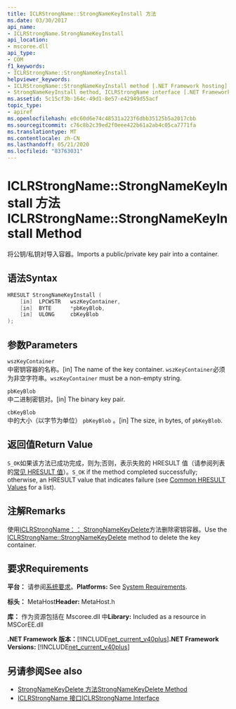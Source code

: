 ```yaml
---
title: ICLRStrongName::StrongNameKeyInstall 方法
ms.date: 03/30/2017
api_name:
- ICLRStrongName.StrongNameKeyInstall
api_location:
- mscoree.dll
api_type:
- COM
f1_keywords:
- ICLRStrongName::StrongNameKeyInstall
helpviewer_keywords:
- ICLRStrongName::StrongNameKeyInstall method [.NET Framework hosting]
- StrongNameKeyInstall method, ICLRStrongName interface [.NET Framework hosting]
ms.assetid: 5c15cf3b-164c-49d1-8e57-e42949d55acf
topic_type:
- apiref
ms.openlocfilehash: e0c60d6e74c48531a223f6dbb35125b5a2017cbb
ms.sourcegitcommit: c76c8b2c39ed2f0eee422b61a2ab4c05ca7771fa
ms.translationtype: MT
ms.contentlocale: zh-CN
ms.lasthandoff: 05/21/2020
ms.locfileid: "83763031"
---
```

# <a name="iclrstrongnamestrongnamekeyinstall-method"></a><span data-ttu-id="f3a69-102">ICLRStrongName::StrongNameKeyInstall 方法</span><span class="sxs-lookup"><span data-stu-id="f3a69-102">ICLRStrongName::StrongNameKeyInstall Method</span></span>
<span data-ttu-id="f3a69-103">将公钥/私钥对导入容器。</span><span class="sxs-lookup"><span data-stu-id="f3a69-103">Imports a public/private key pair into a container.</span></span>  
  
## <a name="syntax"></a><span data-ttu-id="f3a69-104">语法</span><span class="sxs-lookup"><span data-stu-id="f3a69-104">Syntax</span></span>  
  
```cpp  
HRESULT StrongNameKeyInstall (  
    [in]  LPCWSTR   wszKeyContainer,  
    [in]  BYTE      *pbKeyBlob,  
    [in]  ULONG     cbKeyBlob  
);  
```  
  
## <a name="parameters"></a><span data-ttu-id="f3a69-105">参数</span><span class="sxs-lookup"><span data-stu-id="f3a69-105">Parameters</span></span>  
 `wszKeyContainer`  
 <span data-ttu-id="f3a69-106">中密钥容器的名称。</span><span class="sxs-lookup"><span data-stu-id="f3a69-106">[in] The name of the key container.</span></span> <span data-ttu-id="f3a69-107">`wszKeyContainer`必须为非空字符串。</span><span class="sxs-lookup"><span data-stu-id="f3a69-107">`wszKeyContainer` must be a non-empty string.</span></span>  
  
 `pbKeyBlob`  
 <span data-ttu-id="f3a69-108">中二进制密钥对。</span><span class="sxs-lookup"><span data-stu-id="f3a69-108">[in] The binary key pair.</span></span>  
  
 `cbKeyBlob`  
 <span data-ttu-id="f3a69-109">中的大小（以字节为单位） `pbKeyBlob` 。</span><span class="sxs-lookup"><span data-stu-id="f3a69-109">[in] The size, in bytes, of `pbKeyBlob`.</span></span>  
  
## <a name="return-value"></a><span data-ttu-id="f3a69-110">返回值</span><span class="sxs-lookup"><span data-stu-id="f3a69-110">Return Value</span></span>  
 <span data-ttu-id="f3a69-111">`S_OK`如果该方法已成功完成，则为;否则，表示失败的 HRESULT 值（请参阅列表的[常见 HRESULT 值](/windows/win32/seccrypto/common-hresult-values)）。</span><span class="sxs-lookup"><span data-stu-id="f3a69-111">`S_OK` if the method completed successfully; otherwise, an HRESULT value that indicates failure (see [Common HRESULT Values](/windows/win32/seccrypto/common-hresult-values) for a list).</span></span>  
  
## <a name="remarks"></a><span data-ttu-id="f3a69-112">注解</span><span class="sxs-lookup"><span data-stu-id="f3a69-112">Remarks</span></span>  
 <span data-ttu-id="f3a69-113">使用[ICLRStrongName：： StrongNameKeyDelete](iclrstrongname-strongnamekeydelete-method.md)方法删除密钥容器。</span><span class="sxs-lookup"><span data-stu-id="f3a69-113">Use the [ICLRStrongName::StrongNameKeyDelete](iclrstrongname-strongnamekeydelete-method.md) method to delete the key container.</span></span>  
  
## <a name="requirements"></a><span data-ttu-id="f3a69-114">要求</span><span class="sxs-lookup"><span data-stu-id="f3a69-114">Requirements</span></span>  
 <span data-ttu-id="f3a69-115">**平台：** 请参阅[系统要求](../../get-started/system-requirements.md)。</span><span class="sxs-lookup"><span data-stu-id="f3a69-115">**Platforms:** See [System Requirements](../../get-started/system-requirements.md).</span></span>  
  
 <span data-ttu-id="f3a69-116">**标头：** MetaHost</span><span class="sxs-lookup"><span data-stu-id="f3a69-116">**Header:** MetaHost.h</span></span>  
  
 <span data-ttu-id="f3a69-117">**库：** 作为资源包括在 Mscoree.dll 中</span><span class="sxs-lookup"><span data-stu-id="f3a69-117">**Library:** Included as a resource in MSCorEE.dll</span></span>  
  
 <span data-ttu-id="f3a69-118">**.NET Framework 版本：**[!INCLUDE[net_current_v40plus](../../../../includes/net-current-v40plus-md.md)]</span><span class="sxs-lookup"><span data-stu-id="f3a69-118">**.NET Framework Versions:** [!INCLUDE[net_current_v40plus](../../../../includes/net-current-v40plus-md.md)]</span></span>  
  
## <a name="see-also"></a><span data-ttu-id="f3a69-119">另请参阅</span><span class="sxs-lookup"><span data-stu-id="f3a69-119">See also</span></span>

- [<span data-ttu-id="f3a69-120">StrongNameKeyDelete 方法</span><span class="sxs-lookup"><span data-stu-id="f3a69-120">StrongNameKeyDelete Method</span></span>](iclrstrongname-strongnamekeydelete-method.md)
- [<span data-ttu-id="f3a69-121">ICLRStrongName 接口</span><span class="sxs-lookup"><span data-stu-id="f3a69-121">ICLRStrongName Interface</span></span>](iclrstrongname-interface.md)
